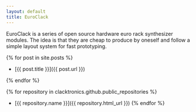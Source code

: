 ```yaml
---
layout: default
title: EuroClack
---
```


EuroClack is a series of open source hardware euro rack synthesizer modules. The idea is that they are cheap to produce by oneself and follow a simple layout system for fast prototyping.

  {% for post in site.posts %}

  * [{{ post.title }}]({{ post.url }})

  {% endfor %}


  {% for repository in clacktronics.github.public_repositories %}
  * [{{ repository.name }}]({{ repository.html_url }})
  {% endfor %}

